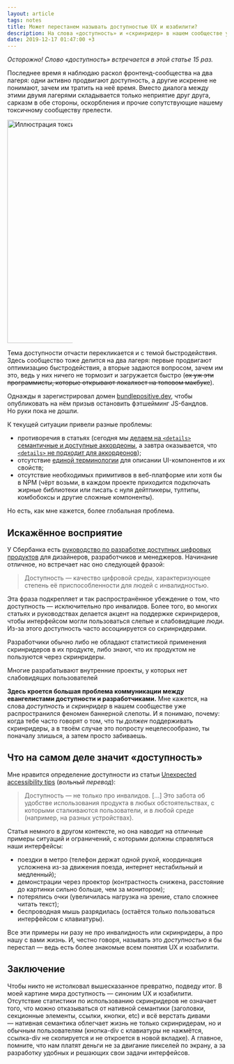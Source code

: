 ```yaml
---
layout: article
tags: notes
title: Может перестанем называть доступностью UX и юзабилити?
description: На слова «доступность» и «скринридер» в нашем сообществе уже распространился феномен баннерной слепоты. Почему так и что с этим делать?
date: 2019-12-17 01:47:00 +3
---
```

*Осторожно! Слово «доступность» встречается в этой статье 15 раз.*

<div class="sidenote sidenote--image">
  <p class="sidenote__paragraph">Последнее время я наблюдаю раскол фронтенд-сообщества на два лагеря: одни активно продвигают доступность, а другие искренне не понимают, зачем им тратить на неё время. Вместо диалога между этими двумя лагерями складывается только неприятие друг друга, сарказм в обе стороны, оскорбления и прочие сопутствующие нашему токсичному сообществу прелести.</p>

  <aside class="sidenote__note">
    <img alt="Иллюстрация токсичности" src="https://habrastorage.org/webt/gc/5s/bi/gc5sbicaanyos3-z0vwr3ccpkfc.png" style="max-width: 150px;" width="512" height="512">
  </aside>
</div>

<div class="sidenote">
  <p class="sidenote__paragraph">Тема доступности отчасти перекликается и с темой быстродействия. Здесь сообщество тоже делится на два лагеря: первые продвигают оптимизацию быстродействия, а вторые задаются вопросом, зачем им это, ведь у них ничего не тормозит и загружается быстро (<s>ох уж эти программисты, которые открывают локалхост на топовом макбуке</s>).</p>

  <aside class="sidenote__note">
    Однажды я зарегистрировал домен <a href="http://bundlepositive.dev">bundlepositive.dev</a>, чтобы опубликовать на нём призыв остановить фэтшейминг JS-бандлов. Но руки пока не дошли.
  </aside>
</div>

К текущей ситуации привели разные проблемы:

* противоречия в статьях (сегодня мы [делаем на `<details>` семантичные и доступные аккордеоны](https://habr.com/ru/post/465623/), а завтра оказывается, что [`<details>` не подходит для аккордеонов](https://daverupert.com/2019/12/why-details-is-not-an-accordion/));
* отсутствие [единой терминологии](https://open-ui.org) для описании UI-компонентов и их свойств;
* отсутствие необходимых примитивов в веб-платформе или хотя бы в NPM (чёрт возьми, в каждом проекте приходится подключать жирные библиотеки или писать с нуля дейтпикеры, тултипы, комбобоксы и другие сложные компоненты).

Но есть, как мне кажется, более глобальная проблема.

## Искажённое восприятие

У Сбербанка есть [руководство по разработке доступных цифровых продуктов](http://specialbank.ru/guide/) для дизайнеров, разработчиков и менеджеров. Начинание отличное, но встречает нас оно следующей фразой:

> Доступность — качество цифровой среды, характеризующее степень её приспособленности для людей с инвалидностью.

Эта фраза подкрепляет и так распространённое убеждение о том, что доступность — исключительно про инвалидов. Более того, во многих статьях и руководствах делается акцент на поддержке скринридеров, чтобы интерфейсом могли пользоваться слепые и слабовидящие люди. Из-за этого доступность часто ассоциируется со скринридерами.

<div class="sidenote">
  <p class="sidenote__paragraph">Разработчики обычно либо не обладают статистикой применения скринридеров в их продукте, либо знают, что их продуктом не пользуются через скринридеры.</p>

  <aside class="sidenote__note">
    Многие разрабатывают внутренние проекты, у которых нет слабовидящих пользователей
  </aside>
</div>

**Здесь кроется большая проблема коммуникации между евангелистами доступности и разработчиками.** Мне кажется, на слова *доступность* и *скринридер* в нашем сообществе уже распространился феномен баннерной слепоты. И я понимаю, почему: когда тебе часто говорят о том, что ты *должен* поддерживать скринридеры, а в твоём случае это попросту нецелесообразно, ты поначалу злишься, а затем просто забиваешь.

## Что на самом деле значит «доступность»

Мне нравится определение доступности из статьи [Unexpected accessibility tips](https://www.cjcid.com/articles/unexpected-a11y-tips/) (*вольный перевод*):

> Доступность — не только про инвалидов. [...] Это забота об удобстве использования продукта в любых обстоятельствах, с которыми сталкиваются пользователи, и в любой среде (например, на разных устройствах).

Статья немного в другом контексте, но она наводит на отличные примеры ситуаций и ограничений, с которыми должны справляться наши интерфейсы:

* поездки в метро (телефон держат одной рукой, координация усложнена из-за движения поезда, интернет нестабильный и медленный);
* демонстрации через проектор (контрастность снижена, расстояние до картинки сильно больше, чем за монитором);
* потерялись очки (увеличилась нагрузка на зрение, стало сложнее читать текст);
* беспроводная мышь разрядилась (остаётся только пользоваться интерфейсом с клавиатуры).

Все эти примеры ни разу не про инвалидность или скринридеры, а про нашу с вами жизнь. И, честно говоря, называть это *доступностью* я бы перестал — ведь есть более знакомые всем понятия UX и юзабилити.

## Заключение

Чтобы никто не истолковал вышесказанное превратно, подведу итог. В моей картине мира доступность — синоним UX и юзабилити. Отсутствие статистики по использованию скринридеров не означает того, что можно отказываться от нативной семантики (заголовки, секционные элементы, ссылки, кнопки, etc) и всё верстать дивами — нативная семантика облегчает жизнь не только скринридерам, но и обычным пользователям (кнопка-div с клавиатуры не нажмётся, ссылка-div не скопируется и не откроется в новой вкладке). А главное, помните, что нам платят деньги не за двигание пикселей по экрану, а за разработку удобных и решающих свои задачи интерфейсов.


